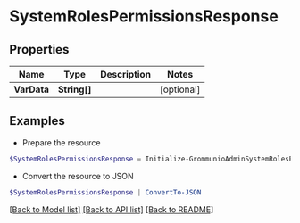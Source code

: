 # SystemRolesPermissionsResponse
## Properties

Name | Type | Description | Notes
------------ | ------------- | ------------- | -------------
**VarData** | **String[]** |  | [optional] 

## Examples

- Prepare the resource
```powershell
$SystemRolesPermissionsResponse = Initialize-GrommunioAdminSystemRolesPermissionsResponse  -VarData null
```

- Convert the resource to JSON
```powershell
$SystemRolesPermissionsResponse | ConvertTo-JSON
```

[[Back to Model list]](../README.md#documentation-for-models) [[Back to API list]](../README.md#documentation-for-api-endpoints) [[Back to README]](../README.md)

